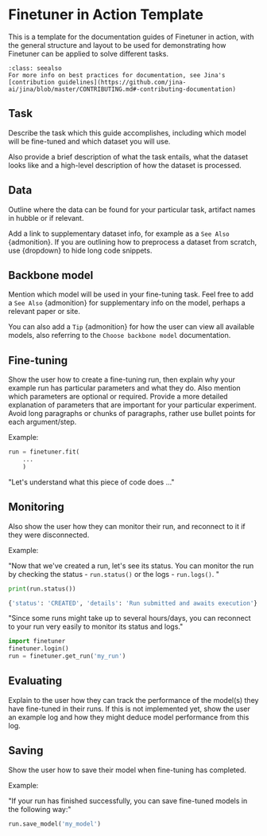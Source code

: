 # Finetuner in Action Template
This is a template for the documentation guides of Finetuner in action, with the general structure and layout to be used for demonstrating how Finetuner can be applied to solve different tasks.

```{admonition} See Also: Jina Contribution Guidelines
:class: seealso
For more info on best practices for documentation, see Jina's [contribution guidelines](https://github.com/jina-ai/jina/blob/master/CONTRIBUTING.md#-contributing-documentation)
```

## Task
Describe the task which this guide accomplishes, including which model will be fine-tuned and which dataset you will use.

Also provide a brief description of what the task entails, what the dataset looks like and a high-level description of how the dataset is processed.


## Data
Outline where the data can be found for your particular task, artifact names in hubble or if relevant.

Add a link to supplementary dataset info, for example as a `See Also` {admonition}.
If you are outlining how to preprocess a dataset from scratch, use {dropdown} to hide long code snippets.


## Backbone model
Mention which model will be used in your fine-tuning task. Feel free to add a `See Also` {admonition} for supplementary info on the model, perhaps a relevant paper or site.

You can also add a `Tip` {admonition} for how the user can view all available models, also referring to the `Choose backbone model` documentation.


## Fine-tuning
Show the user how to create a fine-tuning run, then explain why your example run has particular parameters and what they do. Also mention which parameters are optional or required.
Provide a more detailed explanation of parameters that are important for your particular experiment. Avoid long paragraphs or chunks of paragraphs, rather use bullet points for each argument/step.

Example:

```python
run = finetuner.fit(
    ...
    )
```
"Let's understand what this piece of code does ..."


## Monitoring

Also show the user how they can monitor their run, and reconnect to it if they were disconnected. 

Example:

"Now that we've created a run, let's see its status. You can monitor the run by checking the status - `run.status()` or the logs - `run.logs()`. "
```python
print(run.status())
```

```bash
{'status': 'CREATED', 'details': 'Run submitted and awaits execution'}
```

"Since some runs might take up to several hours/days, you can reconnect to your run very easily to monitor its status and logs."
```python
import finetuner
finetuner.login()
run = finetuner.get_run('my_run')
```

## Evaluating
Explain to the user how they can track the performance of the model(s) they have fine-tuned in their runs. If this is not implemented yet, show the user an example log and how they might deduce model performance from this log.

## Saving
Show the user how to save their model when fine-tuning has completed.

Example:

"If your run has finished successfully, you can save fine-tuned models in the following way:"
```python
run.save_model('my_model')
```